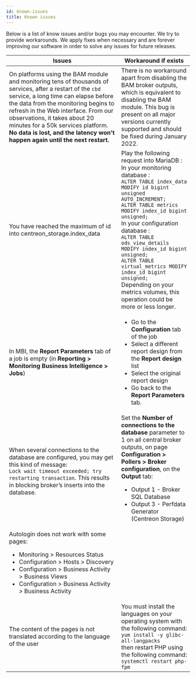 ```yaml
---
id: known-issues
title: Known issues
---
```


Below is a list of know issues and/or bugs you may encounter.
We try to provide workarounds. We apply fixes when
necessary and are forever improving our software in order to solve any
issues for future releases.

| Issues | Workaround if exists |
| ------ | -------------------- |
| On platforms using the BAM module and monitoring tens of thousands of services, after a restart of the `cbd` service, a long time can elapse before the data from the monitoring begins to refresh in the Web interface. From our observations, it takes about 20 minutes for a 50k services platform. **No data is lost, and the latency won't happen again until the next restart.** | There is no workaround apart from disabling the BAM broker outputs, which is equivalent to disabling the BAM module. This bug is present on all major versions currently supported and should be fixed during January 2022. |
| You have reached the maximum of id into centreon_storage.index_data | Play the following request into MariaDB :<br/> In your monitoring database :<br/> `ALTER TABLE index_data MODIFY id bigint unsigned AUTO_INCREMENT;`<br/> `ALTER TABLE metrics MODIFY index_id bigint unsigned;`<br/> In your configuration database :<br/> `ALTER TABLE ods_view_details MODIFY index_id bigint unsigned;`<br/> `ALTER TABLE virtual_metrics MODIFY index_id bigint unsigned;`<br/> Depending on your metrics volumes, this operation could be more or less longer. |
|In MBI, the **Report Parameters** tab of a job is empty (in **Reporting > Monitoring Business Intelligence > Jobs**)|<ul><li>Go to the **Configuration** tab of the job</li><li>Select a different report design from the **Report design** list</li><li>Select the original report design</li><li>Go back to the **Report Parameters** tab.</li></ul>|
| When several connections to the database are configured, you may get this kind of message: <br/>`Lock wait timeout exceeded; try restarting transaction`. This results in blocking broker’s inserts into the database.| Set the **Number of connections to the database** parameter to 1 on all central broker outputs, on page **Configuration > Pollers > Broker configuration**, on the **Output** tab: <br/><ul><li>Output 1 - Broker SQL Database</li><li>Output 3 - Perfdata Generator (Centreon Storage)</li></ul>|
|Autologin does not work with some pages: <ul><li>Monitoring > Resources Status</li><li>Configuration > Hosts > Discovery</li><li>Configuration > Business Activity > Business Views</li><li>Configuration > Business Activity > Business Activity</li></ul>||
| The content of the pages is not translated according to the language of the user | You must install the languages on your operating system with the following command: <br/> `yum install -y glibc-all-langpacks` <br/> then restart PHP using the following command: <br/> `systemctl restart php-fpm` |
